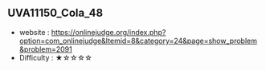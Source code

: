 ## UVA11150_Cola_48
+ website : https://onlinejudge.org/index.php?option=com_onlinejudge&Itemid=8&category=24&page=show_problem&problem=2091
+ Difficulty : ★☆☆☆☆
